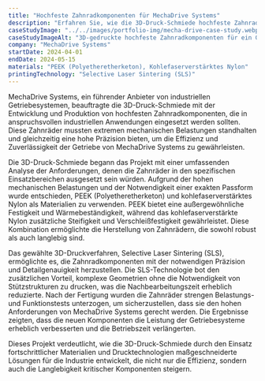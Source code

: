 ```yaml
---
title: "Hochfeste Zahnradkomponenten für MechaDrive Systems"
description: "Erfahren Sie, wie die 3D-Druck-Schmiede hochfeste Zahnradkomponenten für MechaDrive Systems entwickelt und produziert hat, um die Effizienz und Langlebigkeit ihrer industriellen Getriebesysteme zu steigern."
caseStudyImage: "../../images/portfolio-img/mecha-drive-case-study.webp"
caseStudyImageAlt: "3D-gedruckte hochfeste Zahnradkomponenten für ein Getriebe von MechaDrive Systems"
company: "MechaDrive Systems"
startDate: 2024-04-01
endDate: 2024-05-15
materials: "PEEK (Polyetheretherketon), Kohlefaserverstärktes Nylon"
printingTechnology: "Selective Laser Sintering (SLS)"
---
```


MechaDrive Systems, ein führender Anbieter von industriellen Getriebesystemen, beauftragte die 3D-Druck-Schmiede mit der Entwicklung und Produktion von hochfesten Zahnradkomponenten, die in anspruchsvollen industriellen Anwendungen eingesetzt werden sollten. Diese Zahnräder mussten extremen mechanischen Belastungen standhalten und gleichzeitig eine hohe Präzision bieten, um die Effizienz und Zuverlässigkeit der Getriebe von MechaDrive Systems zu gewährleisten.

Die 3D-Druck-Schmiede begann das Projekt mit einer umfassenden Analyse der Anforderungen, denen die Zahnräder in den spezifischen Einsatzbereichen ausgesetzt sein würden. Aufgrund der hohen mechanischen Belastungen und der Notwendigkeit einer exakten Passform wurde entschieden, PEEK (Polyetheretherketon) und kohlefaserverstärktes Nylon als Materialien zu verwenden. PEEK bietet eine außergewöhnliche Festigkeit und Wärmebeständigkeit, während das kohlefaserverstärkte Nylon zusätzliche Steifigkeit und Verschleißfestigkeit gewährleistet. Diese Kombination ermöglichte die Herstellung von Zahnrädern, die sowohl robust als auch langlebig sind.

Das gewählte 3D-Druckverfahren, Selective Laser Sintering (SLS), ermöglichte es, die Zahnradkomponenten mit der notwendigen Präzision und Detailgenauigkeit herzustellen. Die SLS-Technologie bot den zusätzlichen Vorteil, komplexe Geometrien ohne die Notwendigkeit von Stützstrukturen zu drucken, was die Nachbearbeitungszeit erheblich reduzierte. Nach der Fertigung wurden die Zahnräder strengen Belastungs- und Funktionstests unterzogen, um sicherzustellen, dass sie den hohen Anforderungen von MechaDrive Systems gerecht werden. Die Ergebnisse zeigten, dass die neuen Komponenten die Leistung der Getriebesysteme erheblich verbesserten und die Betriebszeit verlängerten.

Dieses Projekt verdeutlicht, wie die 3D-Druck-Schmiede durch den Einsatz fortschrittlicher Materialien und Drucktechnologien maßgeschneiderte Lösungen für die Industrie entwickelt, die nicht nur die Effizienz, sondern auch die Langlebigkeit kritischer Komponenten steigern.
